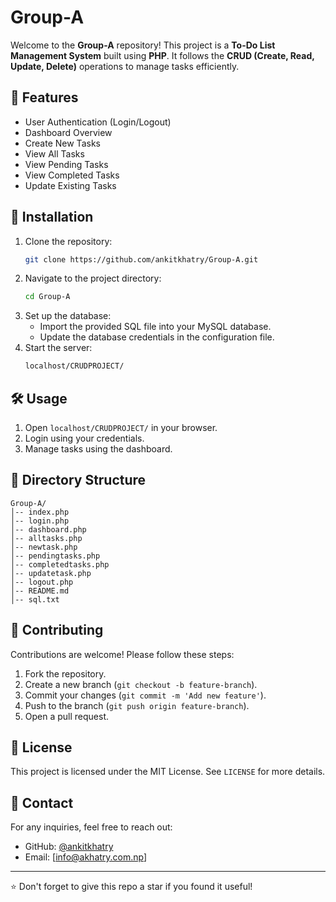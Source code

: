# Group-A

Welcome to the **Group-A** repository! This project is a **To-Do List Management System** built using **PHP**. It follows the **CRUD (Create, Read, Update, Delete)** operations to manage tasks efficiently.

## 📌 Features
- User Authentication (Login/Logout)
- Dashboard Overview
- Create New Tasks
- View All Tasks
- View Pending Tasks
- View Completed Tasks
- Update Existing Tasks

## 🚀 Installation
1. Clone the repository:
   ```sh
   git clone https://github.com/ankitkhatry/Group-A.git
   ```
2. Navigate to the project directory:
   ```sh
   cd Group-A
   ```
3. Set up the database:
   - Import the provided SQL file into your MySQL database.
   - Update the database credentials in the configuration file.
4. Start the server:
   ```sh
   localhost/CRUDPROJECT/
   ```

## 🛠 Usage
1. Open `localhost/CRUDPROJECT/` in your browser.
2. Login using your credentials.
3. Manage tasks using the dashboard.

## 📂 Directory Structure
```
Group-A/
│-- index.php
│-- login.php
│-- dashboard.php
│-- alltasks.php
│-- newtask.php
│-- pendingtasks.php
│-- completedtasks.php
│-- updatetask.php
│-- logout.php
│-- README.md
│-- sql.txt
```

## 🤝 Contributing
Contributions are welcome! Please follow these steps:
1. Fork the repository.
2. Create a new branch (`git checkout -b feature-branch`).
3. Commit your changes (`git commit -m 'Add new feature'`).
4. Push to the branch (`git push origin feature-branch`).
5. Open a pull request.

## 📜 License
This project is licensed under the MIT License. See `LICENSE` for more details.

## 📧 Contact
For any inquiries, feel free to reach out:
- GitHub: [@ankitkhatry](https://github.com/ankitkhatry)
- Email: [info@akhatry.com.np]

---
⭐ Don't forget to give this repo a star if you found it useful!
